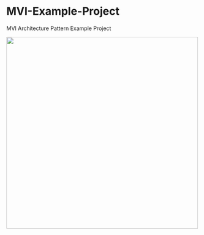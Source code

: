 # MVI-Example-Project
MVI Architecture Pattern Example Project

<a href="https://github.com/Ilhom0549/MVI-Example-Project/blob/master/images/mvi.png" target="_blank">
<img src="https://github.com/Ilhom0549/MVI-Example-Project/blob/master/images/mvi.png" height="500"></a>
